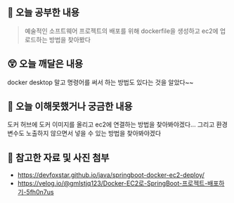 ## 📝 오늘 공부한 내용
> 예술적인 소프트웨어 프로젝트의 배포를 위해 dockerfile을 생성하고 ec2에 업로드하는 방법을 찾아봤다

## 😲 오늘 깨달은 내용
docker desktop 말고 명령어를 써서 하는 방법도 있다는 것을 알았다~~ 

## 🥲 오늘 이해못했거나 궁금한 내용
도커 허브에 도커 이미지를 올리고 ec2에 연결하는 방법을 찾아봐야겠다... 그리고 환경변수도 노출하지 않으면서 넣을 수 있는 방법을 찾아봐야겠다
## 📁 참고한 자료 및 사진 첨부
- https://devfoxstar.github.io/java/springboot-docker-ec2-deploy/
- https://velog.io/@gmlstjq123/Docker-EC2로-SpringBoot-프로젝트-배포하기-5fh0n7us
